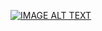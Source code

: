 [![IMAGE ALT TEXT](http://img.youtube.com/vi/isTv-8mgybY/0.jpg)](http://www.youtube.com/watch?v=isTv-8mgybY "automatizar ferramenta com shell script - automatizando hydra com shell script")
